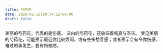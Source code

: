```yaml
---
title: 芍药花
date: 2020-02-15T20:54:12+08:00
draft: false
---
```


美丽的芍药花，代表的是伤感。
洁白的芍药花，还象征着纯真与圣洁。
梦见美丽的芍药花，可能预示最近你比较烦闷，或有些多愁善感；或者预示会有令你伤感、难过的事发生，要有所预防。
